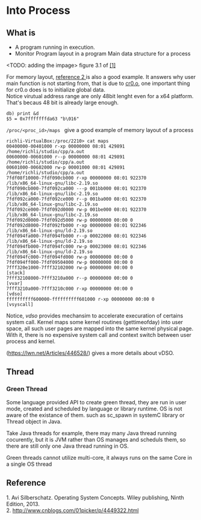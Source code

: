 # Into Process


## What is 
* A program running in execution.
* Monitor Program layout in a program
  Main data structure for a process  <br>

\<TODO: adding the impage\> figure 3.1  of [[1]](#system)

  For memory layout, [reference 2 ]( #ref2) is also a good example. It answers why user main function is not starting from, that is due to [cr0.o](https://en.wikipedia.org/wiki/Crt0),  one important thing for cr0.o does is to initialize global data. 
<br>
Notice virutual address range are only 48bit lenght even for a x64 platform. That's becaus 48 bit is already large enough. 
```
db) print &d
$5 = 0x7fffffffda63 "b\016"
```

```/proc/<proc_id>/maps ``` give a good example of memory layout of a process
```
richli-VirtualBox:/proc/2210> cat maps
00400000-00401000 r-xp 00000000 08:01 429891                             /home/richli/studio/cpp/a.out
00600000-00601000 r--p 00000000 08:01 429891                             /home/richli/studio/cpp/a.out
00601000-00602000 rw-p 00001000 08:01 429891                             /home/richli/studio/cpp/a.out
7fdf08f10000-7fdf090cb000 r-xp 00000000 08:01 922370                     /lib/x86_64-linux-gnu/libc-2.19.so
7fdf090cb000-7fdf092ca000 ---p 001bb000 08:01 922370                     /lib/x86_64-linux-gnu/libc-2.19.so
7fdf092ca000-7fdf092ce000 r--p 001ba000 08:01 922370                     /lib/x86_64-linux-gnu/libc-2.19.so
7fdf092ce000-7fdf092d0000 rw-p 001be000 08:01 922370                     /lib/x86_64-linux-gnu/libc-2.19.so
7fdf092d0000-7fdf092d5000 rw-p 00000000 00:00 0 
7fdf092d8000-7fdf092fb000 r-xp 00000000 08:01 922346                     /lib/x86_64-linux-gnu/ld-2.19.so
7fdf094fa000-7fdf094fb000 r--p 00022000 08:01 922346                     /lib/x86_64-linux-gnu/ld-2.19.so
7fdf094fb000-7fdf094fc000 rw-p 00023000 08:01 922346                     /lib/x86_64-linux-gnu/ld-2.19.so
7fdf094fc000-7fdf094fd000 rw-p 00000000 00:00 0 
7fdf094ff000-7fdf09504000 rw-p 00000000 00:00 0 
7fff320e1000-7fff32102000 rw-p 00000000 00:00 0                          [stack]
7fff32108000-7fff3210a000 r--p 00000000 00:00 0                          [vvar]
7fff3210a000-7fff3210c000 r-xp 00000000 00:00 0                          [vdso]
ffffffffff600000-ffffffffff601000 r-xp 00000000 00:00 0                  [vsyscall]

```
Notice, *vdso* provides mechansim to accelerate execuration of certains system call. Kernel maps some kernel routines (gettimeofday) into user space,  all such user pages are mapped into the same kernel physical page.  With it, there is no expensive system call and context switch between user process and kernel. 

(https://lwn.net/Articles/446528/) gives a more details about vDSO.

## Thread 
###  Green Thread 
Some language provided API to create green thread, they are run in user mode, created and scheduled by language or library runtime.  OS is not aware of the existance of them.  such as sc_spawn in systemC library or Thread object in Java. <br>

Take Java threads for example, there may many Java thread running cocurently, but it is JVM rather than OS manages and scheduls them, so there are still only one Java thread running in OS. 

Green threads cannot utilize multi-core, it always runs on the same Core in a single OS thread

## Reference 

<a name='system'> 1. Avi Silberschatz.  Operating System Concepts.  Wiley publishing,  Ninth Edition, 2013.  </a> <br>
<a name='ref2'>   2. http://www.cnblogs.com/01picker/p/4449322.html  </a>
